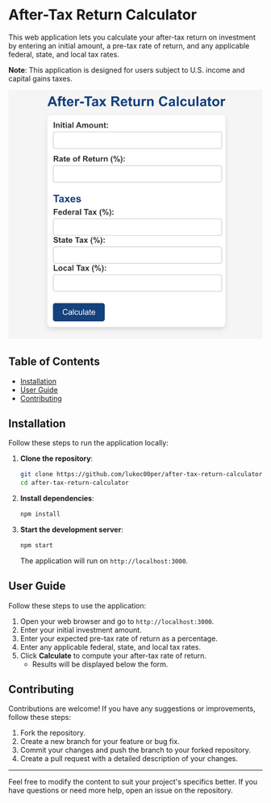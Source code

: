 # After-Tax Return Calculator

This web application lets you calculate your after-tax return on investment by entering an initial amount, a pre-tax rate of return, and any applicable federal, state, and local tax rates.

**Note**: This application is designed for users subject to U.S. income and capital gains taxes.

<img src="public/after-tax-return-calculator.png" alt="After-Tax Return Calculator Screenshot" width="600"/>

## Table of Contents

- [Installation](#installation)
- [User Guide](#user-guide)
- [Contributing](#contributing)

## Installation

Follow these steps to run the application locally:

1. **Clone the repository**:

    ```bash
    git clone https://github.com/lukec00per/after-tax-return-calculator.git
    cd after-tax-return-calculator
    ```

2. **Install dependencies**:

    ```bash
    npm install
    ```

3. **Start the development server**:

    ```bash
    npm start
    ```

    The application will run on `http://localhost:3000`.

## User Guide

Follow these steps to use the application:

1. Open your web browser and go to `http://localhost:3000`.
2. Enter your initial investment amount.
3. Enter your expected pre-tax rate of return as a percentage.
4. Enter any applicable federal, state, and local tax rates.
5. Click **Calculate** to compute your after-tax rate of return.
    - Results will be displayed below the form.

## Contributing

Contributions are welcome! If you have any suggestions or improvements, follow these steps:

1. Fork the repository.
2. Create a new branch for your feature or bug fix.
3. Commit your changes and push the branch to your forked repository.
4. Create a pull request with a detailed description of your changes.

---

Feel free to modify the content to suit your project's specifics better. If you have questions or need more help, open an issue on the repository.
